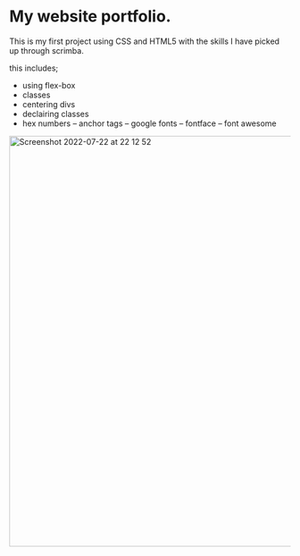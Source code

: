 # My website portfolio.

This is my first project using CSS and HTML5 with the skills I have picked up through scrimba.

this includes;

- using flex-box
- classes
- centering divs
- declairing classes 
- hex numbers 
– anchor tags
– google fonts
– fontface
– font awesome 
<img width="735" alt="Screenshot 2022-07-22 at 22 12 52" src="https://user-images.githubusercontent.com/108677712/180569324-0bb34b23-b0de-4671-9886-506448568042.png">
